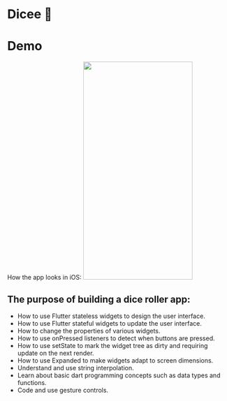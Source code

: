 # Dicee 🎲

# Demo
How the app looks in iOS:
<img src="https://user-images.githubusercontent.com/22214915/116829112-62c48f80-aba3-11eb-870f-a4ef91e8e00f.gif" width="250" height="500"/>




## The purpose of building a dice roller app:

- How to use Flutter stateless widgets to design the user interface.
- How to use Flutter stateful widgets to update the user interface.
- How to change the properties of various widgets.
- How to use onPressed listeners to detect when buttons are pressed.
- How to use setState to mark the widget tree as dirty and requiring update on the next render.
- How to use Expanded to make widgets adapt to screen dimensions.
- Understand and use string interpolation.
- Learn about basic dart programming concepts such as data types and functions.
- Code and use gesture controls.

